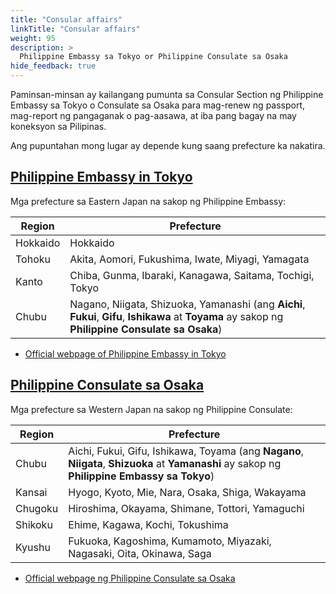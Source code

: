 ```yaml
---
title: "Consular affairs"
linkTitle: "Consular affairs"
weight: 95
description: >
  Philippine Embassy sa Tokyo or Philippine Consulate sa Osaka
hide_feedback: true
---
```

Paminsan-minsan ay kailangang pumunta sa Consular Section ng Philippine Embassy sa Tokyo o Consulate sa Osaka para mag-renew ng passport, mag-report ng pangaganak o pag-aasawa, at iba pang bagay na may koneksyon sa Pilipinas.

Ang pupuntahan mong lugar ay depende kung saang prefecture ka nakatira.

## [Philippine Embassy in Tokyo](philippine-embassy-tokyo/)

Mga prefecture sa Eastern Japan na sakop ng Philippine Embassy: 

|Region    |Prefecture|
|---------------------|------------------------------------------|
|Hokkaido|Hokkaido|
|Tohoku|Akita, Aomori, Fukushima, Iwate, Miyagi, Yamagata|
|Kanto|Chiba, Gunma, Ibaraki, Kanagawa, Saitama, Tochigi, Tokyo|
|Chubu| Nagano, Niigata, Shizuoka, Yamanashi (ang **Aichi**, **Fukui**, **Gifu**, **Ishikawa** at **Toyama** ay sakop ng **Philippine Consulate sa Osaka**)|

* [Official webpage of Philippine Embassy in Tokyo](https://tokyo.philembassy.net/)

## [Philippine Consulate sa Osaka](philippine-consulate-osaka/)

Mga prefecture sa Western Japan na sakop ng Philippine Consulate: 

|Region    |Prefecture|
|---------------------|------------------------------------------|
|Chubu     |Aichi, Fukui, Gifu, Ishikawa, Toyama (ang **Nagano**, **Niigata**, **Shizuoka** at **Yamanashi** ay sakop ng **Philippine Embassy sa Tokyo**)|
|Kansai |Hyogo, Kyoto, Mie, Nara, Osaka, Shiga, Wakayama|
|Chugoku      |Hiroshima, Okayama, Shimane, Tottori, Yamaguchi        |
|Shikoku| Ehime, Kagawa, Kochi, Tokushima|
|Kyushu|Fukuoka, Kagoshima, Kumamoto, Miyazaki, Nagasaki, Oita, Okinawa, Saga|

* [Official webpage ng Philippine Consulate sa Osaka](https://osakapcg.dfa.gov.ph/)
